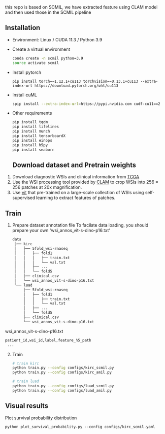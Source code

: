 this repo is based on SCMIL, we have extracted feature using CLAM model and then used those in the SCMIL pipeline
## Installation

- Environment: Linux / CUDA 11.3 / Python 3.9
- Create a virtual environment

  ```bash
  conda create -n scmil python=3.9
  source activate scmil
  ```
- Install pytorch

  ```
  pip install torch==1.12.1+cu113 torchvision==0.13.1+cu113 --extra-index-url https://download.pytorch.org/whl/cu113
  ```
- Install cuML

  ```bash
  spip install --extra-index-url=https://pypi.nvidia.com cudf-cu11==23.10.0 cuml-cu11==23.10.0
  ```
- Other requirements

  ```bash
  pip install tqdm
  pip install lifelines
  pip install munch
  pip install tensorboardX
  pip install einops
  pip install h5py
  pip install seaborn
  ```
  ## Download dataset and Pretrain weights

1. Download diagnostic WSIs and clinical information from [TCGA](https://portal.gdc.cancer.gov/)
2. Use the WSI processing tool provided by [CLAM](https://github.com/mahmoodlab/CLAM) to crop WSIs into 256 × 256 patches at 20x magnification.
3. Use [vit](https://github.com/lunit-io/benchmark-ssl-pathology#pre-trained-weights) that pre-trained on a large-scale collection of WSIs using self-supervised learning to extract features of patches.

## Train

1. Prepare dataset annotation file
   To facilate data loading, you should prepare your own 'wsi_annos_vit-s-dino-p16.txt'

   ```bash
   data
    ├── kirc
    │   ├── 5fold_wsi-rnaseq
    │   │   ├── fold1
    │   │   │   ├── train.txt
    │   │   │   └── val.txt
    │   │   ├── ...
    │   │   └── fold5
    │   ├── clinical.csv
    │   └── wsi_annos_vit-s-dino-p16.txt
    └── luad
        ├── 5fold_wsi-rnaseq
        │   ├── fold1
        │   │   ├── train.txt
        │   │   └── val.txt
        │   ├── ...
        │   └── fold5
        ├── clinical.csv
        └── wsi_annos_vit-s-dino-p16.txt
   ```

  wsi_annos_vit-s-dino-p16.txt

```bash
patient_id,wsi_id,label,feature_h5_path
 ...
```

2. Train
   ```bash
   # train kirc
   python train.py --config configs/kirc_scmil.py
   python train.py --config configs/kirc_amil.py

   # train luad
   python train.py --config configs/luad_scmil.py
   python train.py --config configs/luad_amil.py
   ```

## Visual results

Plot survival probability distribution
   ```
   python plot_survival_probability.py --config configs/kirc_scmil.yaml
   ```
